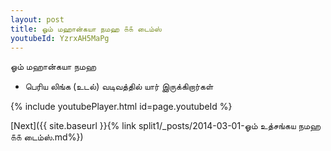 ```yaml
---
layout: post
title: ஓம் மஹான்கயா நமஹ ௧௧ டைம்ஸ்
youtubeId: YzrxAH5MaPg
---
```

 
 
 ஓம் மஹான்கயா நமஹ  
 
 -  பெரிய லிங்க (உடல்) வடிவத்தில் யார் இருக்கிறார்கள் 
 
  
 
  
 
 
 
 
 
 


{% include youtubePlayer.html id=page.youtubeId %}
 
[Next]({{ site.baseurl }}{% link  split1/_posts/2014-03-01-ஓம் உத்சங்கய நமஹ ௧௧ டைம்ஸ்.md%})
 
